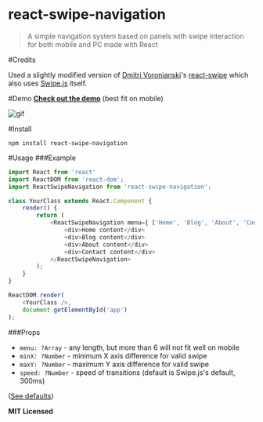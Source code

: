 # react-swipe-navigation
> A simple navigation system based on panels with swipe interaction for both mobile and PC made with React

#Credits

Used a slightly modified version of [Dmitri Voronianski]'s [react-swipe] which also uses [Swipe.js] itself.

#Demo
**[Check out the demo]** (best fit on mobile)

![gif](https://enzoferey.github.io/react-swipe-navigation/demo-gif.gif)

#Install

```
npm install react-swipe-navigation
```

#Usage
###Example

```js
import React from 'react'
import ReactDOM from 'react-dom';
import ReactSwipeNavigation from 'react-swipe-navigation';

class YourClass extends React.Component {
    render() {
        return (
            <ReactSwipeNavigation menu={ ['Home', 'Blog', 'About', 'Contact'] } >
                <div>Home content</div>
                <div>Blog content</div>
                <div>About content</div>
                <div>Contact content</div>
            </ReactSwipeNavigation>
        );
    }
}

ReactDOM.render(
    <YourClass />, 
    document.getElementById('app')
);
```

###Props
  - `menu: ?Array` - any length, but more than 6 will not fit well on mobile
  - `minX: ?Number` - minimum X axis difference for valid swipe
  - `maxY: ?Number` - maximum Y axis difference for valid swipe
  - `speed: ?Number` - speed of transitions (default is Swipe.js's default, 300ms)
  
([See defaults])

**MIT Licensed**

[Dmitri Voronianski]: <https://github.com/voronianski>
[react-swipe]: <https://github.com/voronianski/react-swipe>
[Swipe.js]: <https://github.com/thebird/swipe>
[Check out the demo]: <https://enzoferey.github.io/react-swipe-navigation/demo>
[See defaults]: <https://github.com/enzoferey/react-swipe-navigation/blob/master/js/ReactSwipeNavigate.js#L153>


